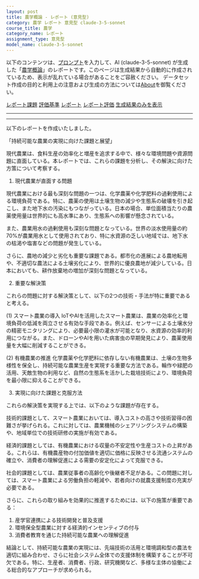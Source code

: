 ```yaml
---
layout: post
title: 農学概論 - レポート (意見型)
category: 農学 レポート 意見型 claude-3-5-sonnet
course_title: 農学
category_name: レポート
assignment_type: 意見型
model_name: claude-3-5-sonnet
---
```


以下のコンテンツは、[プロンプト](http://127.0.0.1:8000/generated/農学/claude-3-5-sonnet/prompt_レポート-意見型.md)を入力して、AI (claude-3-5-sonnet) が生成した「[農学概論](/contents/農学/)」のレポートです。このページは生成結果から自動的に作成されているため、表示が乱れている場合があることをご容赦ください。
データセット作成の目的と利用上の注意および生成の方法については[About](/About)を御覧ください。

[レポート課題](../レポート課題-意見型)
[評価基準](../評価基準-意見型)
[レポート](../レポート-意見型)
[レポート評価](../レポート評価-意見型)
[生成結果のみを表示](http://127.0.0.1:8000/generated/農学/claude-3-5-sonnet/レポート-意見型.md)
  

***
***
  
以下のレポートを作成いたしました。

「持続可能な農業の実現に向けた課題と展望」

現代農業は、食料生産の効率化と増産を追求する中で、様々な環境問題や資源問題に直面している。本レポートでは、これらの課題を分析し、その解決に向けた方策について考察する。

1. 現代農業が直面する問題

現代農業における最も深刻な問題の一つは、化学農薬や化学肥料の過剰使用による環境負荷である。特に、農薬の使用は土壌生物の減少や生態系の破壊を引き起こし、また地下水の汚染にもつながっている。日本の場合、単位面積当たりの農薬使用量は世界的にも高水準にあり、生態系への影響が懸念されている。

また、農業用水の過剰使用も深刻な問題となっている。世界の淡水使用量の約70%が農業用水として使用されており、特に水資源の乏しい地域では、地下水の枯渇や塩害などの問題が発生している。

さらに、農地の減少と劣化も重要な課題である。都市化の進展による農地転用や、不適切な農法による土壌劣化により、世界的に優良農地が減少している。日本においても、耕作放棄地の増加が深刻な問題となっている。

2. 重要な解決策

これらの問題に対する解決策として、以下の2つの技術・手法が特に重要であると考える。

(1) スマート農業の導入
IoTやAIを活用したスマート農業は、農業の効率化と環境負荷の低減を両立させる有効な手段である。例えば、センサーによる土壌水分の精密モニタリングにより、必要最小限の灌水が可能となり、水資源の効率的利用につながる。また、ドローンやAIを用いた病害虫の早期発見により、農薬使用量を大幅に削減することができる。

(2) 有機農業の推進
化学農薬や化学肥料に依存しない有機農業は、土壌の生物多様性を保全し、持続可能な農業生産を実現する重要な方法である。輪作や緑肥の活用、天敵生物の利用など、自然の生態系を活かした栽培技術により、環境負荷を最小限に抑えることができる。

3. 実現に向けた課題と克服方法

これらの解決策を実現する上では、以下のような課題が存在する。

技術的課題として、スマート農業においては、導入コストの高さや技術習得の困難さが挙げられる。これに対しては、農業機械のシェアリングシステムの構築や、地域単位での技術研修の実施が有効である。

経済的課題としては、有機農業における収量の不安定性や生産コストの上昇がある。これらは、有機農産物の付加価値を適切に価格に反映させる流通システムの確立や、消費者の理解促進による需要の安定化によって克服できる。

社会的課題としては、農業従事者の高齢化や後継者不足がある。この問題に対しては、スマート農業による労働負担の軽減や、若者向けの就農支援制度の充実が必要である。

さらに、これらの取り組みを効果的に推進するためには、以下の施策が重要である：

1. 産学官連携による技術開発と普及支援
2. 環境保全型農業に対する経済的インセンティブの付与
3. 消費者教育を通じた持続可能な農業への理解促進

結論として、持続可能な農業の実現には、先端技術の活用と環境調和型の農法を適切に組み合わせ、さらに社会システム全体での支援体制を構築することが不可欠である。特に、生産者、消費者、行政、研究機関など、多様な主体の協働による総合的なアプローチが求められる。
